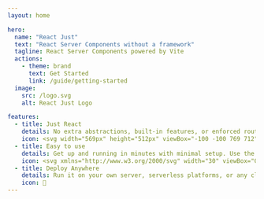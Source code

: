 ```yaml
---
layout: home

hero:
  name: "React Just"
  text: "React Server Components without a framework"
  tagline: React Server Components powered by Vite
  actions:
    - theme: brand
      text: Get Started
      link: /guide/getting-started
  image:
    src: /logo.svg
    alt: React Just Logo

features:
  - title: Just React
    details: No extra abstractions, built-in features, or enforced routers. Use your preferred tools and patterns.
    icon: <svg width="569px" height="512px" viewBox="-100 -100 769 712"><g id="Artboard-Copy-7" transform="translate(-227, -256)" fill="#58C4DC" fill-rule="nonzero"><g id="React-Logo-Filled-(1)" transform="translate(227, 256)"><path d="M285.5,201 C255.400481,201 231,225.400481 231,255.5 C231,285.599519 255.400481,310 285.5,310 C315.599519,310 340,285.599519 340,255.5 C340,225.400481 315.599519,201 285.5,201" id="Path"></path><path d="M568.959856,255.99437 C568.959856,213.207656 529.337802,175.68144 466.251623,150.985214 C467.094645,145.423543 467.85738,139.922107 468.399323,134.521063 C474.621631,73.0415145 459.808523,28.6686204 426.709856,9.5541429 C389.677085,-11.8291748 337.36955,3.69129898 284.479928,46.0162134 C231.590306,3.69129898 179.282771,-11.8291748 142.25,9.5541429 C109.151333,28.6686204 94.3382249,73.0415145 100.560533,134.521063 C101.102476,139.922107 101.845139,145.443621 102.708233,151.02537 C97.4493791,153.033193 92.2908847,155.161486 87.3331099,157.39017 C31.0111824,182.708821 0,217.765415 0,255.99437 C0,298.781084 39.6220545,336.307301 102.708233,361.003527 C101.845139,366.565197 101.102476,372.066633 100.560533,377.467678 C94.3382249,438.947226 109.151333,483.32012 142.25,502.434597 C153.629683,508.887578 166.52439,512.186771 179.603923,511.991836 C210.956328,511.991836 247.567589,495.487529 284.479928,465.972527 C321.372196,495.487529 358.003528,511.991836 389.396077,511.991836 C402.475265,512.183856 415.36922,508.884856 426.75,502.434597 C459.848667,483.32012 474.661775,438.947226 468.439467,377.467678 C467.897524,372.066633 467.134789,366.565197 466.291767,361.003527 C529.377946,336.347457 569,298.761006 569,255.99437 M389.155214,27.1025182 C397.565154,26.899606 405.877839,28.9368502 413.241569,33.0055186 C436.223966,46.2772304 446.540955,82.2775015 441.522965,131.770345 C441.181741,135.143488 440.780302,138.556788 440.298575,141.990165 C414.066922,134.08804 387.205771,128.452154 360.010724,125.144528 C343.525021,103.224055 325.192524,82.7564475 305.214266,63.9661533 C336.586743,39.7116483 366.032313,27.1025182 389.135142,27.1025182 M378.356498,310.205598 C368.204912,327.830733 357.150626,344.919965 345.237759,361.405091 C325.045049,363.479997 304.758818,364.51205 284.459856,364.497299 C264.167589,364.51136 243.888075,363.479308 223.702025,361.405091 C211.820914,344.919381 200.80007,327.83006 190.683646,310.205598 C180.532593,292.629285 171.306974,274.534187 163.044553,255.99437 C171.306974,237.454554 180.532593,219.359455 190.683646,201.783142 C200.784121,184.229367 211.770999,167.201087 223.601665,150.764353 C243.824636,148.63809 264.145559,147.579168 284.479928,147.591877 C304.772146,147.579725 325.051559,148.611772 345.237759,150.68404 C357.109048,167.14607 368.136094,184.201112 378.27621,201.783142 C388.419418,219.363718 397.644825,237.458403 405.915303,255.99437 C397.644825,274.530337 388.419418,292.625022 378.27621,310.205598 M419.724813,290.127366 C426.09516,307.503536 431.324985,325.277083 435.380944,343.334682 C417.779633,348.823635 399.836793,353.149774 381.668372,356.285142 C388.573127,345.871232 395.263781,335.035679 401.740334,323.778483 C408.143291,312.655143 414.144807,301.431411 419.805101,290.207679 M246.363271,390.377981 C258.848032,391.140954 271.593728,391.582675 284.5,391.582675 C297.406272,391.582675 310.232256,391.140954 322.737089,390.377981 C310.880643,404.583418 298.10766,417.997563 284.5,430.534446 C270.921643,417.999548 258.18192,404.585125 246.363271,390.377981 Z M187.311556,356.244986 C169.137286,353.123646 151.187726,348.810918 133.578912,343.334682 C137.618549,325.305649 142.828222,307.559058 149.174827,290.207679 C154.754833,301.431411 160.736278,312.655143 167.239594,323.778483 C173.74291,334.901824 180.467017,345.864539 187.311556,356.285142 M149.174827,221.760984 C142.850954,204.473938 137.654787,186.794745 133.619056,168.834762 C151.18418,163.352378 169.085653,159.013101 187.211197,155.844146 C180.346585,166.224592 173.622478,176.986525 167.139234,188.210257 C160.65599,199.433989 154.734761,210.517173 149.074467,221.760984 M322.616657,121.590681 C310.131896,120.827708 297.3862,120.385987 284.379568,120.385987 C271.479987,120.385987 258.767744,120.787552 246.242839,121.590681 C258.061488,107.383537 270.801211,93.9691137 284.379568,81.4342157 C297.99241,93.9658277 310.765727,107.380324 322.616657,121.590681 Z M401.70019,188.210257 C395.196875,176.939676 388.472767,166.09743 381.527868,155.68352 C399.744224,158.819049 417.734224,163.151949 435.380944,168.654058 C431.331963,186.680673 426.122466,204.426664 419.785029,221.781062 C414.205023,210.55733 408.203506,199.333598 401.720262,188.230335 M127.517179,131.790423 C122.438973,82.3176579 132.816178,46.2973086 155.778503,33.0255968 C163.144699,28.9632474 171.455651,26.9264282 179.864858,27.1225964 C202.967687,27.1225964 232.413257,39.7317265 263.785734,63.9862316 C243.794133,82.7898734 225.448298,103.270812 208.949132,125.204763 C181.761691,128.528025 154.90355,134.14313 128.661281,141.990165 C128.199626,138.556788 127.778115,135.163566 127.456963,131.790423 M98.4529773,182.106474 C101.54406,180.767925 104.695358,179.429376 107.906872,178.090828 C114.220532,204.735668 122.781793,230.7969 133.498624,255.99437 C122.761529,281.241316 114.193296,307.357063 107.8868,334.058539 C56.7434387,313.076786 27.0971497,284.003505 27.0971497,255.99437 C27.0971497,229.450947 53.1907013,202.526037 98.4529773,182.106474 Z M155.778503,478.963143 C132.816178,465.691432 122.438973,429.671082 127.517179,380.198317 C127.838331,376.825174 128.259842,373.431953 128.721497,369.978497 C154.953686,377.878517 181.814655,383.514365 209.009348,386.824134 C225.500295,408.752719 243.832321,429.233234 263.805806,448.042665 C220.069,481.834331 180.105722,492.97775 155.838719,478.963143 M441.502893,380.198317 C446.520883,429.691161 436.203894,465.691432 413.221497,478.963143 C388.974566,493.017906 348.991216,481.834331 305.274481,448.042665 C325.241364,429.232737 343.566681,408.752215 360.050868,386.824134 C387.245915,383.516508 414.107066,377.880622 440.338719,369.978497 C440.820446,373.431953 441.221885,376.825174 441.563109,380.198317 M461.193488,334.018382 C454.869166,307.332523 446.294494,281.231049 435.561592,255.99437 C446.289797,230.744081 454.857778,204.629101 461.173416,177.930202 C512.216417,198.911955 541.942994,227.985236 541.942994,255.99437 C541.942994,284.003505 512.296705,313.076786 461.153344,334.058539" id="Shape"></path></g></g></g></svg>
  - title: Easy to use
    details: Get up and running in minutes with minimal setup. Use the tools you already know and love.
    icon: <svg xmlns="http://www.w3.org/2000/svg" width="30" viewBox="0 0 256 256.32"><defs><linearGradient id="a" x1="-.828%" x2="57.636%" y1="7.652%" y2="78.411%"><stop offset="0%" stop-color="#41D1FF"></stop><stop offset="100%" stop-color="#BD34FE"></stop></linearGradient><linearGradient id="b" x1="43.376%" x2="50.316%" y1="2.242%" y2="89.03%"><stop offset="0%" stop-color="#FFEA83"></stop><stop offset="8.333%" stop-color="#FFDD35"></stop><stop offset="100%" stop-color="#FFA800"></stop></linearGradient></defs><path fill="url(#a)" d="M255.153 37.938 134.897 252.976c-2.483 4.44-8.862 4.466-11.382.048L.875 37.958c-2.746-4.814 1.371-10.646 6.827-9.67l120.385 21.517a6.537 6.537 0 0 0 2.322-.004l117.867-21.483c5.438-.991 9.574 4.796 6.877 9.62Z"></path><path fill="url(#b)" d="M185.432.063 96.44 17.501a3.268 3.268 0 0 0-2.634 3.014l-5.474 92.456a3.268 3.268 0 0 0 3.997 3.378l24.777-5.718c2.318-.535 4.413 1.507 3.936 3.838l-7.361 36.047c-.495 2.426 1.782 4.5 4.151 3.78l15.304-4.649c2.372-.72 4.652 1.36 4.15 3.788l-11.698 56.621c-.732 3.542 3.979 5.473 5.943 2.437l1.313-2.028 72.516-144.72c1.215-2.423-.88-5.186-3.54-4.672l-25.505 4.922c-2.396.462-4.435-1.77-3.759-4.114l16.646-57.705c.677-2.35-1.37-4.583-3.769-4.113Z"></path></svg>
  - title: Deploy Anywhere
    details: Run it on your own server, serverless platforms, or any cloud provider. No vendor lock-in.
    icon: 🚀
---
```

